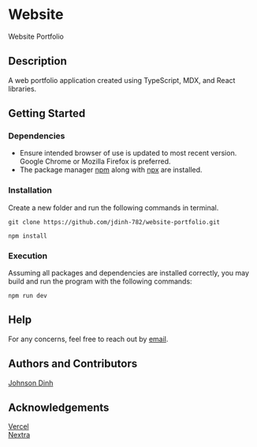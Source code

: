 # Website
Website Portfolio

## Description
A web portfolio application created using TypeScript, MDX, and React libraries.


## Getting Started
### Dependencies
* Ensure intended browser of use is updated to most recent version. Google Chrome or Mozilla Firefox is preferred.
* The package manager [npm](https://www.npmjs.com/) along with [npx](https://nodejs.dev/learn/the-npx-nodejs-package-runner) are installed.


### Installation
Create a new folder and run the following commands in terminal. <br>
``` 
git clone https://github.com/jdinh-782/website-portfolio.git

npm install
```


### Execution
Assuming all packages and dependencies are installed correctly, you may build and run the program with the following commands: 
```
npm run dev
```


## Help
For any concerns, feel free to reach out by [email](mailto:dinhjd@uci.edu?subject=[GitHub]%20Source%20Han%20Sans).


## Authors and Contributors
[Johnson Dinh](https://www.linkedin.com/in/johnson-dinh/)


## Acknowledgements
[Vercel](https://vercel.com/) <br>
[Nextra](https://nextra.site/)